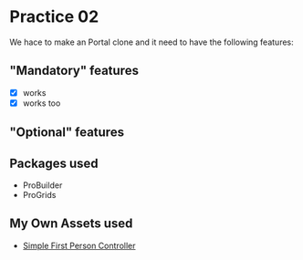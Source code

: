 # Practice 02

We hace to make an Portal clone and it need to have the following features:

## "Mandatory" features

- [x] works
- [x] works too

## "Optional" features

## Packages used

* ProBuilder
* ProGrids

## My Own Assets used

* [Simple First Person Controller](http://magicdvstudio.com/assets/simpleFirstPersonController.unitypackage)